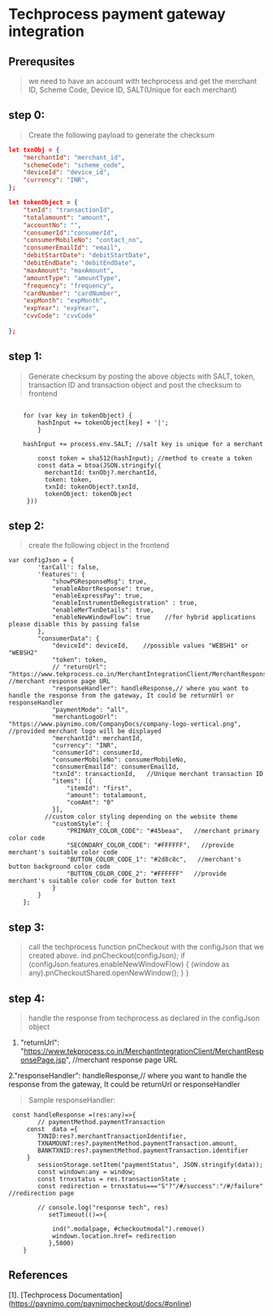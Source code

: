 # Techprocess payment gateway integration
## Prerequsites
> we need to have an account with techprocess and get the merchant ID, Scheme Code, Device ID, SALT(Unique for each merchant)

## step 0:
> Create the following payload to generate the checksum 
```json
let txnObj = {
    "merchantId": "merchant_id", 
    "schemeCode": "scheme_code",
    "deviceId": "device_id",
    "currency": "INR",
};
```
```json
let tokenObject = {
    "txnId": "transactionId",
    "totalamount": "amount",
    "accountNo": "",
    "consumerId":"consumerId",
    "consumerMobileNo": "contact_no",
    "consumerEmailId": "email",
    "debitStartDate": "debitStartDate",
    "debitEndDate": "debitEndDate",
    "maxAmount": "maxAmount",
    "amountType": "amountType",
    "frequency": "frequency",
    "cardNumber": "cardNumber",
    "expMonth": "expMonth",
    "expYear": "expYear",
    "cvvCode": "cvvCode"
                    
};          
```
## step 1: 
>Generate checksum by posting the above objects with SALT, token, transaction ID and transaction object and post the checksum to frontend 

``` let hashInput = txnObj.merchantId + '|';

    for (var key in tokenObject) {
        hashInput += tokenObject[key] + '|';
        }

    hashInput += process.env.SALT; //salt key is unique for a merchant

        const token = sha512(hashInput); //method to create a token
        const data = btoa(JSON.stringify({
          merchantId: txnObj?.merchantId,
          token: token,
          txnId: tokenObject?.txnId,
          tokenObject: tokenObject
     }))
```

## step 2:
>create the following object in the frontend
```
var configJson = {
        'tarCall': false,
        'features': {
            "showPGResponseMsg": true,
            "enableAbortResponse": true,
            "enableExpressPay": true,
            "enableInstrumentDeRegistration" : true,
            "enableMerTxnDetails": true,
            "enableNewWindowFlow": true    //for hybrid applications please disable this by passing false
        },
        "consumerData": {
            "deviceId": deviceId,    //possible values "WEBSH1" or "WEBSH2"
            "token": token,
            // "returnUrl": "https://www.tekprocess.co.in/MerchantIntegrationClient/MerchantResponsePage.jsp",    //merchant response page URL
            "responseHandler": handleResponse,// where you want to handle the response from the gateway, It could be returnUrl or responseHandler
            "paymentMode": "all",
            "merchantLogoUrl": "https://www.paynimo.com/CompanyDocs/company-logo-vertical.png",  //provided merchant logo will be displayed
            "merchantId": merchantId,
            "currency": "INR",
            "consumerId": consumerId,
            "consumerMobileNo": consumerMobileNo,
            "consumerEmailId": consumerEmailId,
            "txnId": transactionId,   //Unique merchant transaction ID
            "items": [{
                "itemId": "first",
                "amount": totalamount,
                "comAmt": "0"
            }],
          //custom color styling depending on the website theme 
            "customStyle": {
                "PRIMARY_COLOR_CODE": "#45beaa",   //merchant primary color code
                "SECONDARY_COLOR_CODE": "#FFFFFF",   //provide merchant's suitable color code
                "BUTTON_COLOR_CODE_1": "#2d8c8c",   //merchant's button background color code
                "BUTTON_COLOR_CODE_2": "#FFFFFF"   //provide merchant's suitable color code for button text
            }
        }
    };
```
## step 3:
>call the techprocess function pnCheckout with the configJson that we created above.
    ind.pnCheckout(configJson);
    if (configJson.features.enableNewWindowFlow) {
        (window as any).pnCheckoutShared.openNewWindow();
    }
}

## step 4: 
> handle the response from techprocess as declared in the configJson object 

1. "returnUrl": "https://www.tekprocess.co.in/MerchantIntegrationClient/MerchantResponsePage.jsp", //merchant response page URL


2."responseHandler": handleResponse,// where you want to handle the response from the gateway, It could be returnUrl or responseHandler 

>Sample responseHandler:
```
 const handleResponse =(res:any)=>{
        // paymentMethod.paymentTransaction
     const  data ={ 
        TXNID:res?.merchantTransactionIdentifier,
        TXNAMOUNT:res?.paymentMethod.paymentTransaction.amount,
        BANKTXNID:res?.paymentMethod.paymentTransaction.identifier
     }
        sessionStorage.setItem("paymentStatus", JSON.stringify(data));
        const windown:any = window;
        const trnxstatus = res.transactionState ;
        const redirection = trnxstatus==="S"?"/#/success":"/#/failure" //redirection page

        // console.log("response tech", res)
           setTimeout(()=>{

            ind(".modalpage, #checkoutmodal").remove()
            windown.location.href= redirection
           },5000)
    }
```

## References
[1]. [Techprocess Documentation] (https://paynimo.com/paynimocheckout/docs/#online)